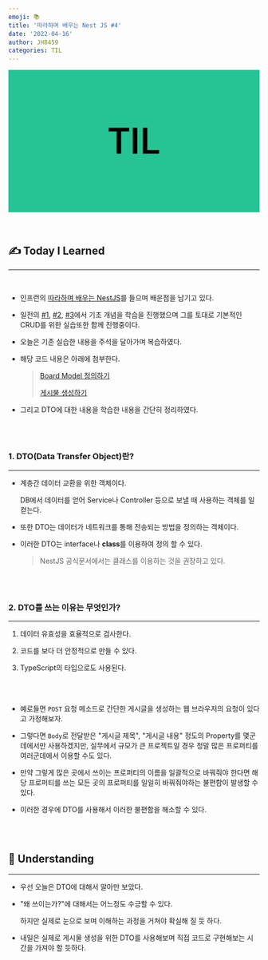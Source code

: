 ```yaml
---
emoji: 📚
title: '따라하며 배우는 Nest JS #4'
date: '2022-04-16'
author: JH8459
categories: TIL
---
```


![github-blog.png](../../assets/common/TIL.jpeg)

<br>

## ✍️ **T**oday **I** **L**earned

---

<br>

- 인프런의 <a href="https://www.inflearn.com/course/%EB%94%B0%EB%9D%BC%ED%95%98%EB%8A%94-%EB%84%A4%EC%8A%A4%ED%8A%B8-%EC%A0%9C%EC%9D%B4%EC%97%90%EC%8A%A4" target="_blank">따라하며 배우는 NestJS</a>를 들으며 배운점을 남기고 있다.

- 일전의 <a href="https://blog.jh8459.com/2022-04-13-TIL/" target="_blank">#1</a>, <a href="https://blog.jh8459.com/2022-04-14-TIL/" target="_blank">#2</a>, <a href="https://blog.jh8459.com/2022-04-15-TIL/" target="_blank">#3</a>에서 기초 개념을 학습을 진행했으며 그를 토대로 기본적인 CRUD를 위한 실습또한 함께 진행중이다.

- 오늘은 기존 실습한 내용을 주석을 달아가며 복습하였다.

- 해당 코드 내용은 아래에 첨부한다.

  > <a href="https://github.com/JH8459/NestJS-BoardApp/blob/c6390d62e699cdecc62ad125ab580db33fdfd31e/src/boards/board.model.ts" target="_blank">Board Model 정의하기</a>
  >
  > <a href="https://github.com/JH8459/NestJS-BoardApp/blob/3761bb7f6794f7a896142cbf656b8d95f07665b9/src/boards/boards.controller.ts" target="_blank">게시물 생성하기</a>

- 그리고 DTO에 대한 내용을 학습한 내용을 간단히 정리하였다.

<br>
<br>

### 1. DTO(Data Transfer Object)란?

---

- 계층간 데이터 교환을 위한 객체이다.

  DB에서 데이터를 얻어 Service나 Controller 등으로 보낼 때 사용하는 객체를 일컫는다.

- 또한 DTO는 데이터가 네트워크를 통해 전송되는 방법을 정의하는 객체이다.

- 이러한 DTO는 interface나 **class**를 이용하여 정의 할 수 있다.

  > NestJS 공식문서에서는 클래스를 이용하는 것을 권장하고 있다.

<br>
<br>

### 2. DTO를 쓰는 이유는 무엇인가?

---

1. 데이터 유효성을 효율적으로 검사한다.

2. 코드를 보다 더 안정적으로 만들 수 있다.

3. TypeScript의 타입으로도 사용된다.

<br>
<br>

- 예로들면 `POST` 요청 메소드로 간단한 게시글을 생성하는 웹 브라우저의 요청이 있다고 가정해보자.

- 그렇다면 `Body`로 전달받은 "게시글 제목", "게시글 내용" 정도의 Property를 몇군데에서만 사용하겠지만, 실무에서 규모가 큰 프로젝트일 경우 정말 많은 프로퍼티를 여러군데에서 이용할 수도 있다.

- 만약 그렇게 많은 곳에서 쓰이는 프로퍼티의 이름을 일괄적으로 바꿔줘야 한다면 해당 프로퍼티를 쓰는 모든 곳의 프로퍼티를 일일히 바꿔줘야하는 불편함이 발생할 수 있다.

- 이러한 경우에 DTO를 사용해서 이러한 불편함을 해소할 수 있다.

<br>
<br>

## 🤔 Understanding

---

- 우선 오늘은 DTO에 대해서 알아만 보았다.

- "왜 쓰이는가?"에 대해서는 어느정도 수긍할 수 있다.

  하지만 실제로 눈으로 보며 이해하는 과정을 거쳐야 확실해 질 듯 하다.

- 내일은 실제로 게시물 생성을 위한 DTO를 사용해보며 직접 코드로 구현해보는 시간을 가져야 할 듯하다.

<br>
<br>

```toc

```
